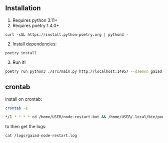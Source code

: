 ## Installation

1. Requires python 3.11+
3. Requires poetry 1.4.0+
```
curl -sSL https://install.python-poetry.org | python3 -
```
2. Install dependencies:
```
poetry install
```
3. Run it!
```sh
poetry run python3 ./src/main.py http://localhost:14957 --daemon gaiad --stall 2 --discord https://discord.com/api/webhooks/10795983352018684/k1FGa8RqEozJLronf1jj8IF1ks6o8PbNdzQvpjsMhQ0D6TZm3FPsmZvD2Fj0Zubx
```

## crontab
install on crontab:
```sh
crontab -e
```

```sh
*/1 * * * * cd /home/USER/node-restart-bot && /home/USER/.local/bin/poetry run python3 /home/USER/node-restart-bot/src/main.py http://localhost:14957 --daemon gaiad --stall 2 --discord https://discord.com/api/webhooks/10795983152018684/k1FGa8RqEozJLronf1jj8IF1ks6o8PbNdzQvpjsMhQ0D6TZm3FPsmZvD2Fj0Zubx >> /logs/gaiad-node-restart.log 2>&1
```

to then get the logs:

```
cat /logs/gaiad-node-restart.log
```
